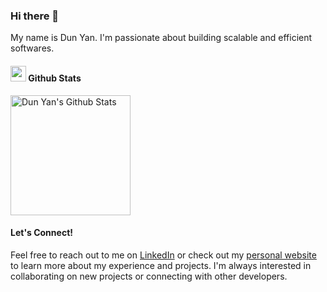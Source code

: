 ### Hi there 👋

My name is Dun Yan. I'm passionate about building scalable and efficient softwares.

#### <img src="https://media.giphy.com/media/iY8CRBdQXODJSCERIr/giphy.gif" width="25"> <b>Github Stats</b>

<a href="https://github.com/anuraghazra/github-readme-stats"><img alt="Dun Yan's Github Stats" src="https://github-readme-stats.vercel.app/api?username=dunyanong&show_icons=true&count_private=true" height="192px"/></a>

#### Let's Connect!

Feel free to reach out to me on [LinkedIn](https://www.linkedin.com/in/dunyan/) or check out my [personal website](https://dunyan.vercel.app) to learn more about my experience and projects. I'm always interested in collaborating on new projects or connecting with other developers.

